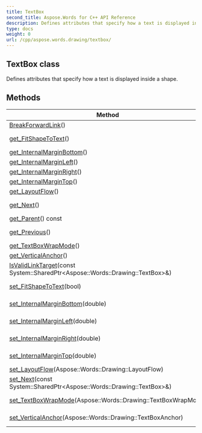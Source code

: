 ```yaml
---
title: TextBox
second_title: Aspose.Words for C++ API Reference
description: Defines attributes that specify how a text is displayed inside a shape. 
type: docs
weight: 0
url: /cpp/aspose.words.drawing/textbox/
---
```

## TextBox class


Defines attributes that specify how a text is displayed inside a shape.

## Methods

| Method | Description |
| --- | --- |
| [BreakForwardLink](./breakforwardlink/)() | Breaks the link to the next [TextBox](./). |
| [get_FitShapeToText](./get_fitshapetotext/)() | Determines whether Microsoft Word will grow the shape to fit text. |
| [get_InternalMarginBottom](./get_internalmarginbottom/)() | Specifies the inner bottom margin in points for a shape. |
| [get_InternalMarginLeft](./get_internalmarginleft/)() | Specifies the inner left margin in points for a shape. |
| [get_InternalMarginRight](./get_internalmarginright/)() | Specifies the inner right margin in points for a shape. |
| [get_InternalMarginTop](./get_internalmargintop/)() | Specifies the inner top margin in points for a shape. |
| [get_LayoutFlow](./get_layoutflow/)() | Determines the flow of the text layout in a shape. |
| [get_Next](./get_next/)() | Returns or sets a [TextBox](./) that represents the next [TextBox](./) in a sequence of shapes. |
| [get_Parent](./get_parent/)() const | Gets a parent shape for the [TextBox](./). |
| [get_Previous](./get_previous/)() | Returns a [TextBox](./) that represents the previous [TextBox](./) in a sequence of shapes. |
| [get_TextBoxWrapMode](./get_textboxwrapmode/)() | Determines how text wraps inside a shape. |
| [get_VerticalAnchor](./get_verticalanchor/)() | Specifies the vertical alignment of the text within a shape. |
| [IsValidLinkTarget](./isvalidlinktarget/)(const System::SharedPtr\<Aspose::Words::Drawing::TextBox\>\&) | Determines whether this [TextBox](./) can be linked to the target Textbox. |
| [set_FitShapeToText](./set_fitshapetotext/)(bool) | Setter for [Aspose::Words::Drawing::TextBox::get_FitShapeToText](./get_fitshapetotext/). |
| [set_InternalMarginBottom](./set_internalmarginbottom/)(double) | Setter for [Aspose::Words::Drawing::TextBox::get_InternalMarginBottom](./get_internalmarginbottom/). |
| [set_InternalMarginLeft](./set_internalmarginleft/)(double) | Setter for [Aspose::Words::Drawing::TextBox::get_InternalMarginLeft](./get_internalmarginleft/). |
| [set_InternalMarginRight](./set_internalmarginright/)(double) | Setter for [Aspose::Words::Drawing::TextBox::get_InternalMarginRight](./get_internalmarginright/). |
| [set_InternalMarginTop](./set_internalmargintop/)(double) | Setter for [Aspose::Words::Drawing::TextBox::get_InternalMarginTop](./get_internalmargintop/). |
| [set_LayoutFlow](./set_layoutflow/)(Aspose::Words::Drawing::LayoutFlow) | Setter for [Aspose::Words::Drawing::TextBox::get_LayoutFlow](./get_layoutflow/). |
| [set_Next](./set_next/)(const System::SharedPtr\<Aspose::Words::Drawing::TextBox\>\&) | Setter for [Aspose::Words::Drawing::TextBox::get_Next](./get_next/). |
| [set_TextBoxWrapMode](./set_textboxwrapmode/)(Aspose::Words::Drawing::TextBoxWrapMode) | Setter for [Aspose::Words::Drawing::TextBox::get_TextBoxWrapMode](./get_textboxwrapmode/). |
| [set_VerticalAnchor](./set_verticalanchor/)(Aspose::Words::Drawing::TextBoxAnchor) | Setter for [Aspose::Words::Drawing::TextBox::get_VerticalAnchor](./get_verticalanchor/). |
